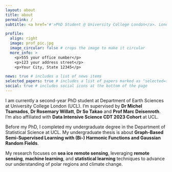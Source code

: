 ```yaml
---
layout: about
title: about
permalink: /
subtitle: <a href='#'>PhD Student @ University College London</a>. London, UK. 

profile:
  align: right
  image: prof_pic.jpg
  image_circular: false # crops the image to make it circular
  more_info: >
    <p>555 your office number</p>
    <p>123 your address street</p>
    <p>Your City, State 12345</p>

news: true # includes a list of news items
selected_papers: true # includes a list of papers marked as "selected={true}"
social: true # includes social icons at the bottom of the page
---
```


I am currently a second-year PhD student at Department of Earth Sciences at University College London (UCL). I’m supervised by **Dr Michel Tsamados**, **Dr Rosemary Willatt**, **Dr So Takao** and **Prof Marc Deisenroth**. I’m also affiliated with **Data Intensive Science CDT 2023 Cohort** at UCL. 

Before my PhD, I completed my undergraduate degree in the Department of Statistical Science at UCL. My undergraduate thesis is about **Graph-Based Semi-Supervised Learning with (Bi-) Harmonic Functions and Gaussian Random Fields**. 

My research focuses on **sea ice remote sensing**, leveraging **remote sensing**, **machine learning**, and **statistical learning** techniques to advance our understanding of polar regions and climate change.
